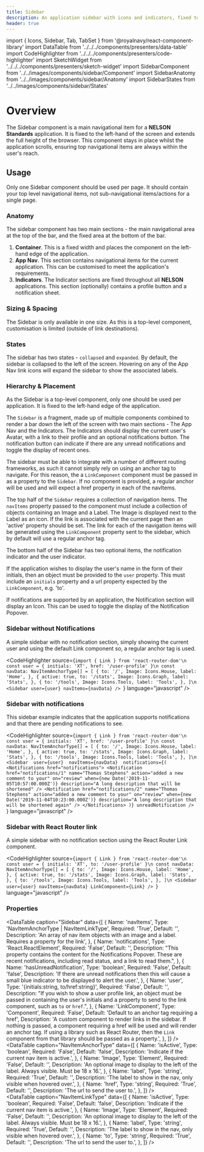 ```yaml
---
title: Sidebar
description: An application sidebar with icons and indicators, fixed to the left of the screen.
header: true
---
```


import { Icons, Sidebar, Tab, TabSet } from '@royalnavy/react-component-library'
import DataTable from '../../../components/presenters/data-table'
import CodeHighlighter from '../../../components/presenters/code-highlighter'
import SketchWidget from '../../../components/presenters/sketch-widget'
import SidebarComponent from '../../images/components/sidebar/Component'
import SidebarAnatomy from '../../images/components/sidebar/Anatomy'
import SidebarStates from '../../images/components/sidebar/States'

# Overview
The Sidebar component is a main navigational item for a **NELSON Standards** application. It is fixed to the left-hand of the screen and extends the full height of the browser. This component stays in place whilst the application scrolls, ensuring top navigational items are always within the user's reach.

<SidebarComponent />

## Usage
Only one Sidebar component should be used per page. It should contain your top level navigational items, not sub-navigational items/actions for a single page.


<TabSet>

<Tab title="Design">

<SketchWidget name="Sidebar" href="/standards-toolkit.sketch" />

  ### Anatomy
  <SidebarAnatomy />

  The sidebar component has two main sections - the main navigational area at the top of the bar, and the fixed area at the bottom of the bar.

  1. **Container**. This is a fixed width and places the component on the left-hand edge of the application.
  2. **App Nav**. This section contains navigational items for the current application. This can be customised to meet the application's requirements.
  3. **Indicators**. The Indicator sections are fixed throughout all **NELSON** applications. This section (optionally) contains a profile button and a notification sheet.
  
### Sizing & Spacing
The Sidebar is only available in one size. As this is a top-level component, customisation is limited (outside of link destinations).

### States
<SidebarStates />

The sidebar has two states - `collapsed` and `expanded`. By default, the sidebar is collapsed to the left of the screen. Hovering on any of the App Nav link icons will expand the sidebar to show the associated labels.

### Hierarchy & Placement
As the Sidebar is a top-level component, only one should be used per application. It is fixed to the left-hand edge of the application.

</Tab>


<Tab title="Develop">

The `Sidebar` is a fragment, made up of multiple components combined to render a bar down the left of the screen with two main sections - The App Nav and the Indicators. The Indicators should display the current user's Avatar, with a link to their profile and an optional notifications button. The notification button can indicate if there are any unread notifications and toggle the display of recent ones.

The sidebar must be able to integrate with a number of different routing frameworks, as such it cannot simply rely on using an anchor tag to navigate. For this reason, the a `LinkComponent` component must be passed in as a property to the `Sidebar`. If no component is provided, a regular anchor will be used and will expect a href property in each of the navItems.

The top half of the `Sidebar` requires a collection of navigation items. The `navItems` property passed to the component must include a collection of objects containing an Image and a Label. The Image is displayed next to the Label as an icon.  If the link is associated with the current page then an 'active' property should be set. The link for each of the navigation items will be generated using the `LinkComponent` property sent to the sidebar, which by default will use a regular anchor tag.

The bottom half of the Sidebar has two optional items, the notification indicator and the user indicator.

If the application wishes to display the user's name in the form of their initials, then an object must be provided to the `user` property. This must include an `initials` property and a url property expected by the `LinkComponent`, e.g. 'to'.

If notifications are supported by an application, the Notification section will display an Icon. This can be used to toggle the display of the Notification Popover.

### Sidebar without Notifications
A simple sidebar with no notification section, simply showing the current user and using the default Link component so, a regular anchor tag is used. 

<CodeHighlighter source={`import { Link } from 'react-router-dom'\n
const user = { initials: 'XT', href: '/user-profile' }\n
const navData: NavItemAnchorType[] = [
  {
    to: '/',
    Image: Icons.House,
    label: 'Home',
  },
  {
    active: true,
    to: '/stats',
    Image: Icons.Graph,
    label: 'Stats',
  },
  {
    to: '/tools',
    Image: Icons.Tools,
    label: 'Tools',
  },
]\n
 <Sidebar user={user} navItems={navData} />
`} language="javascript" />


### Sidebar with notifications
This sidebar example indicates that the application supports notifications and that there are pending notifications to see.

<CodeHighlighter source={`import { Link } from 'react-router-dom'\n
const user = { initials: 'XT', href: '/user-profile' }\n
const navData: NavItemAnchorType[] = [
  {
    to: '/',
    Image: Icons.House,
    label: 'Home',
  },
  {
    active: true,
    to: '/stats',
    Image: Icons.Graph,
    label: 'Stats',
  },
  {
    to: '/tools',
    Image: Icons.Tools,
    label: 'Tools',
  },
]\n
 <Sidebar 
   user={user} 
   navItems={navData} 
   notifications={(
     <Notifications href="notifications">
       <Notification
         href="notifications/1"
         name="Thomas Stephens"
         action="added a new comment to your"
         on="review"
         when={new Date('2019-11-05T10:57:00.000Z')}
         description="A long description that will be shortened"
       />
       <Notification
         href="notifications/2"
         name="Thomas Stephens"
         action="added a new comment to your"
         on="review"
         when={new Date('2019-11-04T10:23:00.000Z')}
         description="A long description that will be shortened again"
       />
     </Notifications>
   )}
   unreadNotification
/>
`} language="javascript" />

### Sidebar with React Router link
A simple sidebar with no notification section using the React Router Link component.

<CodeHighlighter source={`import { Link } from 'react-router-dom'\n
const user = { initials: 'XT', to: '/user-profile' }\n
const navData: NavItemAnchorType[] = [
  {
    to: '/',
    Image: Icons.House,
    label: 'Home',
  },
  {
    active: true,
    to: '/stats',
    Image: Icons.Graph,
    label: 'Stats',
  },
  {
    to: '/tools',
    Image: Icons.Tools,
    label: 'Tools',
  },
]\n
 <Sidebar user={user} navItems={navData} LinkComponent={Link} />
`} language="javascript" />

### Properties
<DataTable caption="Sidebar" data={[
  {
    Name: 'navItems',
    Type: 'NavItemAnchorType | NavItemLinkType',
    Required: 'True',
    Default: '',
    Description: 'An array of nav item objects with an image and a label. Requires a property for the link',
  },
  {
    Name: 'notifications',
    Type: 'React.ReactElement<NotificationsProps>',
    Required: 'False',
    Default: '',
    Description: "This property contains the content for the Notifications Popover. These are recent notifications, including read status, and a link to read them.",
  },
    {
    Name: 'hasUnreadNotification',
    Type: 'boolean',
    Required: 'False',
    Default: 'false',
    Description: 'If there are unread notifications then this will cause a small blue indicator to be displayed to alert the user.',
  },
  {
    Name: 'user',
    Type: '{initials:string, to/href:string}',
    Required: 'False',
    Default: '',
    Description: "If you wish to show a user profile link, an object must be passed in containing the user's initials and a property to send to the link component, such as `to` or `href`.",
  },
  {
    Name: 'LinkComponent',
    Type: 'Component',
    Required: 'False',
    Default: 'Default to an anchor tag requiring a href',
    Description: 'A custom component to render links in the sidebar. If nothing is passed, a component requiring a href will be used and will render an anchor tag. If using a library such as React Router, then the `Link` component from that library should be passed as a property.',
  },
]} />
<br />
<DataTable caption="NavItemAnchorType" data={[
  {
    Name: 'isActive',
    Type: 'boolean',
    Required: 'False',
    Default: 'false',
    Description: 'Indicate if the current nav item is active.',
  },
  {
    Name: 'Image',
    Type: 'Element',
    Required: 'False',
    Default: '',
    Description: 'An optional image to display to the left of the label. Always visible. Must be 18 x 16.',
  },
  {
    Name: 'label',
    Type: 'string',
    Required: 'True',
    Default: '',
    Description: 'The label to show in the nav, only visible when hovered over.',
  },
  {
    Name: 'href',
    Type: 'string',
    Required: 'True',
    Default: '',
    Description: 'The url to send the user to.',
  },
]} />
<br />
<DataTable caption="NavItemLinkType" data={[
  {
    Name: 'isActive',
    Type: 'boolean',
    Required: 'False',
    Default: 'false',
    Description: 'Indicate if the current nav item is active.',
  },
  {
    Name: 'Image',
    Type: 'Element',
    Required: 'False',
    Default: '',
    Description: 'An optional image to display to the left of the label. Always visible. Must be 18 x 16.',
  },
  {
    Name: 'label',
    Type: 'string',
    Required: 'True',
    Default: '',
    Description: 'The label to show in the nav, only visible when hovered over.',
  },
  {
    Name: 'to',
    Type: 'string',
    Required: 'True',
    Default: '',
    Description: 'The url to send the user to.',
  },
]} />

</Tab>
</TabSet>
